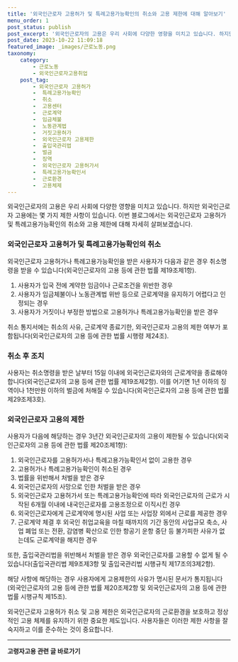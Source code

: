 ```yaml
---
title: '외국인근로자 고용허가 및 특례고용가능확인의 취소와 고용 제한에 대해 알아보기'
menu_order: 1
post_status: publish
post_excerpt: '외국인근로자의 고용은 우리 사회에 다양한 영향을 미치고 있습니다. 하지만 외국인근로자 고용에는 몇 가지 제한 사항이 있습니다. 이번 블로그에서는 외국인근로자 고용허가 및 특례고용가능확인의 취소와 고용 제한에 대해 자세히 살펴보겠습니다.'
post_date: 2023-10-22 11:09:18
featured_image: _images/근로노동.png
taxonomy:
    category:
        - 근로노동
        - 외국인근로자고용취업
    post_tag:
        - 외국인근로자 고용허가
        -  특례고용가능확인
        -  취소
        -  고용센터
        -  근로계약
        -  임금체불
        -  노동관계법
        -  거짓고용허가
        -  외국인근로자 고용제한
        -  출입국관리법
        -  벌금
        -  징역
        -  외국인근로자 고용허가서
        -  특례고용가능확인서
        -  근로환경
        -  고용체제
---
```



외국인근로자의 고용은 우리 사회에 다양한 영향을 미치고 있습니다. 하지만 외국인근로자 고용에는 몇 가지 제한 사항이 있습니다. 이번 블로그에서는 외국인근로자 고용허가 및 특례고용가능확인의 취소와 고용 제한에 대해 자세히 살펴보겠습니다.

### 외국인근로자 고용허가 및 특례고용가능확인의 취소

외국인근로자 고용허가나 특례고용가능확인을 받은 사용자가 다음과 같은 경우 취소명령을 받을 수 있습니다(외국인근로자의 고용 등에 관한 법률 제19조제1항).

1. 사용자가 입국 전에 계약한 임금이나 근로조건을 위반한 경우
2. 사용자가 임금체불이나 노동관계법 위반 등으로 근로계약을 유지하기 어렵다고 인정되는 경우
3. 사용자가 거짓이나 부정한 방법으로 고용허가나 특례고용가능확인을 받은 경우

취소 통지서에는 취소의 사유, 근로계약 종료기한, 외국인근로자 고용의 제한 여부가 포함됩니다(외국인근로자의 고용 등에 관한 법률 시행령 제24조).

### 취소 후 조치

사용자는 취소명령을 받은 날부터 15일 이내에 외국인근로자와의 근로계약을 종료해야 합니다(외국인근로자의 고용 등에 관한 법률 제19조제2항). 이를 어기면 1년 이하의 징역이나 1천만원 이하의 벌금에 처해질 수 있습니다(외국인근로자의 고용 등에 관한 법률 제29조제3호).

### 외국인근로자 고용의 제한

사용자가 다음에 해당하는 경우 3년간 외국인근로자의 고용이 제한될 수 있습니다(외국인근로자의 고용 등에 관한 법률 제20조제1항):

1. 외국인근로자를 고용허가서나 특례고용가능확인서 없이 고용한 경우
2. 고용허가나 특례고용가능확인이 취소된 경우
3. 법률을 위반해서 처벌을 받은 경우
4. 외국인근로자의 사망으로 인한 처벌을 받은 경우
5. 외국인근로자 고용허가서 또는 특례고용가능확인에 따라 외국인근로자의 근로가 시작된 6개월 이내에 내국인근로자를 고용조정으로 이직시킨 경우
6. 외국인근로자에게 근로계약에 명시된 사업 또는 사업장 외에서 근로를 제공한 경우
7. 근로계약 체결 후 외국인 취업교육을 마칠 때까지의 기간 동안의 사업규모 축소, 사업 폐업 또는 전환, 감염병 확산으로 인한 항공기 운항 중단 등 불가피한 사유가 없는데도 근로계약을 해지한 경우

또한, 출입국관리법을 위반해서 처벌을 받은 경우 외국인근로자를 고용할 수 없게 될 수 있습니다(출입국관리법 제9조제3항 및 출입국관리법 시행규칙 제17조의3제2항).

해당 사항에 해당하는 경우 사용자에게 고용제한의 사유가 명시된 문서가 통지됩니다(외국인근로자의 고용 등에 관한 법률 제20조제2항 및 외국인근로자의 고용 등에 관한 법률 시행규칙 제15조).

외국인근로자 고용허가 취소 및 고용 제한은 외국인근로자의 근로환경을 보호하고 정상적인 고용 체제를 유지하기 위한 중요한 제도입니다. 사용자들은 이러한 제한 사항을 잘 숙지하고 이를 준수하는 것이 중요합니다.
<!-- wp:separator -->
<hr class="wp-block-separator has-alpha-channel-opacity"/>
<!-- /wp:separator -->

<!-- wp:group {"backgroundColor":"base","layout":{"type":"constrained"}} -->
<div class="wp-block-group has-base-background-color has-background"><!-- wp:paragraph {"align":"center","fontSize":"medium"} -->
<p class="has-text-align-center has-large-font-size"><strong>고령자고용 관련 글 바로가기</strong></p>
<!-- /wp:paragraph -->


<!-- wp:latest-posts
{"categories":[{"id":10544,"count":19,"description":"","link":"https://uknowlaw.com/category/%ea%b3%a0%eb%a0%b9%ec%9e%90%ea%b3%a0%ec%9a%a9/","name":"고령자고용","slug":"고령자고용","taxonomy":"category","parent":0,"meta":[],"_links":{"self":[{"href":"https://uknowlaw.com/wp-json/wp/v2/categories/10544"}],"collection":[{"href":"https://uknowlaw.com/wp-json/wp/v2/categories"}],"about":[{"href":"https://uknowlaw.com/wp-json/wp/v2/taxonomies/category"}],"wp:post_type":[{"href":"https://uknowlaw.com/wp-json/wp/v2/posts?categories=10544"}],"curies":[{"name":"wp","href":"https://api.w.org/{rel}","templated":true}]}}],"postsToShow":100,"excerptLength":28,"postLayout":"grid","columns":2,"featuredImageAlign":"left","featuredImageSizeSlug":"large","fontSize":18px} /--></div>
<!-- /wp:group -->